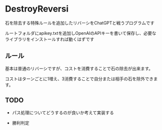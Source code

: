 # DestroyReversi

石を除去する特殊ルールを追加したリバーシをChatGPTと戦うプログラムです

ルートフォルダにapikey.txtを追加しOpenAIのAPIキーを書いて保存し、必要なライブラリをインストールすれば動くはずです

## ルール

基本は普通のリバーシですが、コストを消費することで石の除去が出来ます。

コストはターンごとに1増え、3消費することで自分または相手の石を除外できます。

## TODO

- パス処理についてどうするのが良いか考えて実装する

- 勝利判定
